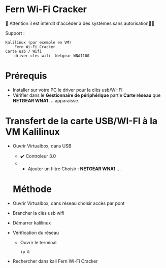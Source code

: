 #  Fern Wi-Fi Cracker

🚩 Attention il est interdit d'accéder à des systèmes sans autorisation🏴‍☠️

Support :

    Kalilinux (par exemple en VM)
        Fern Wi-Fi Cracker
    Carte usb / Wifi
        driver cles wifi  Netgear WNA1100
# Prérequis
* Installer sur votre PC le driver pour la clès usb/WI-FI
* Vérifier dans le **Gestionnaire de périphérique** partie **Carte réseau** que **NETGEAR WNA1 ...** apparaisse.

# Transfert de la carte USB/WI-FI à la VM Kalilinux
* Ouvrir Virtualbox, dans USB
    * ✔️ Controleur 3.0
    * + Ajouter un filtre
        Choisir :  **NETGEAR WNA1 ...** 


  # Méthode

* Ouvrir Virtualbox, dans réseau choisir accès par pont
* Brancher la clès usb wifi
* Démarrer kalilinux
* Vérification du réseau
    * Ouvrir le terminal

          ip &
          
* Rechercher dans kali Fern Wi-Fi Cracker
